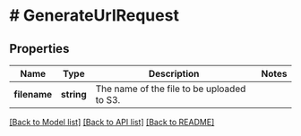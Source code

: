# # GenerateUrlRequest

## Properties

Name | Type | Description | Notes
------------ | ------------- | ------------- | -------------
**filename** | **string** | The name of the file to be uploaded to S3. |

[[Back to Model list]](../../README.md#models) [[Back to API list]](../../README.md#endpoints) [[Back to README]](../../README.md)
